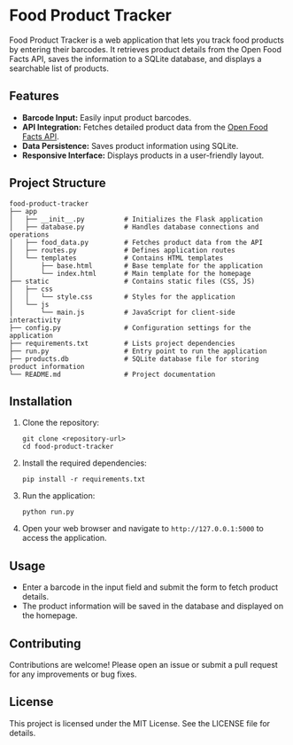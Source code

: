# Food Product Tracker

Food Product Tracker is a web application that lets you track food products by entering their barcodes. It retrieves product details from the Open Food Facts API, saves the information to a SQLite database, and displays a searchable list of products.

## Features

- **Barcode Input:** Easily input product barcodes.
- **API Integration:** Fetches detailed product data from the [Open Food Facts API](https://world.openfoodfacts.org/).
- **Data Persistence:** Saves product information using SQLite.
- **Responsive Interface:** Displays products in a user-friendly layout.

## Project Structure

```
food-product-tracker
├── app
│   ├── __init__.py          # Initializes the Flask application
│   ├── database.py          # Handles database connections and operations
│   ├── food_data.py         # Fetches product data from the API
│   ├── routes.py            # Defines application routes
│   └── templates            # Contains HTML templates
│       ├── base.html        # Base template for the application
│       └── index.html       # Main template for the homepage
├── static                   # Contains static files (CSS, JS)
│   ├── css
│   │   └── style.css        # Styles for the application
│   └── js
│       └── main.js          # JavaScript for client-side interactivity
├── config.py                # Configuration settings for the application
├── requirements.txt         # Lists project dependencies
├── run.py                   # Entry point to run the application
├── products.db              # SQLite database file for storing product information
└── README.md                # Project documentation
```

## Installation

1. Clone the repository:
   ```
   git clone <repository-url>
   cd food-product-tracker
   ```

2. Install the required dependencies:
   ```
   pip install -r requirements.txt
   ```

3. Run the application:
   ```
   python run.py
   ```

4. Open your web browser and navigate to `http://127.0.0.1:5000` to access the application.

## Usage

- Enter a barcode in the input field and submit the form to fetch product details.
- The product information will be saved in the database and displayed on the homepage.

## Contributing

Contributions are welcome! Please open an issue or submit a pull request for any improvements or bug fixes.

## License

This project is licensed under the MIT License. See the LICENSE file for details.

